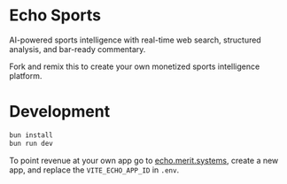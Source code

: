 # Echo Sports

AI-powered sports intelligence with real-time web search, structured analysis, and bar-ready commentary.

Fork and remix this to create your own monetized sports intelligence platform.

# Development
```bash
bun install
bun run dev
```

To point revenue at your own app go to [echo.merit.systems](https://echo.merit.systems/), create a new app, and replace the `VITE_ECHO_APP_ID` in `.env`.
